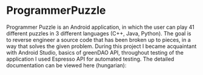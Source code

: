 # ProgrammerPuzzle

Programmer Puzzle is an Android application, in which the user can play 41 different puzzles 
in 3 different languages (C++, Java, Python). The goal is to reverse engineer a source code 
that has been broken up to pieces, in a way that solves the given problem.
During this project I became acquaintant with Android Studio, basics of greenDAO API, 
throughout testing of the application I used Espresso API for automated testing.
The detailed documentation can be viewed here (hungarian): 
